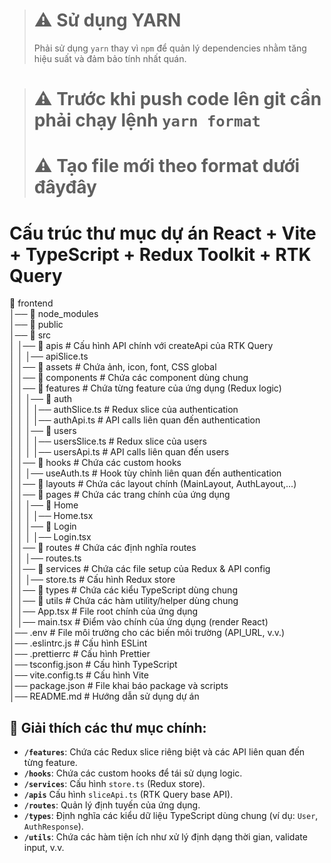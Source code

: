 > # ⚠ **Sử dụng YARN**
>
> Phải sử dụng `yarn` thay vì `npm` để quản lý dependencies nhằm tăng hiệu suất và đảm bảo tính nhất quán.

> # ⚠ **Trước khi push code lên git cần phải chạy lệnh `yarn format`**
>
> # ⚠ **Tạo file mới theo format dưới đâyđây**

# Cấu trúc thư mục dự án React + Vite + TypeScript + Redux Toolkit + RTK Query

📂 frontend  
│── 📂 node_modules  
│── 📂 public  
│── 📂 src  
│ │── 📂 apis # Cấu hình API chính với createApi của RTK Query  
│ │ │── apiSlice.ts  
│ │── 📂 assets # Chứa ảnh, icon, font, CSS global  
│ │── 📂 components # Chứa các component dùng chung  
│ │── 📂 features # Chứa từng feature của ứng dụng (Redux logic)  
│ │ │── 📂 auth  
│ │ │ │── authSlice.ts # Redux slice của authentication  
│ │ │ │── authApi.ts # API calls liên quan đến authentication  
│ │ │── 📂 users  
│ │ │ │── usersSlice.ts # Redux slice của users  
│ │ │ │── usersApi.ts # API calls liên quan đến users  
│ │── 📂 hooks # Chứa các custom hooks  
│ │ │── useAuth.ts # Hook tùy chỉnh liên quan đến authentication  
│ │── 📂 layouts # Chứa các layout chính (MainLayout, AuthLayout,...)  
│ │── 📂 pages # Chứa các trang chính của ứng dụng  
│ │ │── 📂 Home  
│ │ │ │── Home.tsx  
│ │ │── 📂 Login  
│ │ │ │── Login.tsx  
│ │── 📂 routes # Chứa các định nghĩa routes  
│ │ │── routes.ts  
│ │── 📂 services # Chứa các file setup của Redux & API config  
│ │ │── store.ts # Cấu hình Redux store  
│ │── 📂 types # Chứa các kiểu TypeScript dùng chung  
│ │── 📂 utils # Chứa các hàm utility/helper dùng chung  
│ │── App.tsx # File root chính của ứng dụng  
│ │── main.tsx # Điểm vào chính của ứng dụng (render React)  
│── .env # File môi trường cho các biến môi trường (API_URL, v.v.)  
│── .eslintrc.js # Cấu hình ESLint  
│── .prettierrc # Cấu hình Prettier  
│── tsconfig.json # Cấu hình TypeScript  
│── vite.config.ts # Cấu hình Vite  
│── package.json # File khai báo package và scripts  
│── README.md # Hướng dẫn sử dụng dự án

## 📌 Giải thích các thư mục chính:

- **`/features`**: Chứa các Redux slice riêng biệt và các API liên quan đến từng feature.
- **`/hooks`**: Chứa các custom hooks để tái sử dụng logic.
- **`/services`**: Cấu hình `store.ts` (Redux store).
- **`/apis`** Cấu hình `sliceApi.ts` (RTK Query base API).
- **`/routes`**: Quản lý định tuyến của ứng dụng.
- **`/types`**: Định nghĩa các kiểu dữ liệu TypeScript dùng chung (ví dụ: `User`, `AuthResponse`).
- **`/utils`**: Chứa các hàm tiện ích như xử lý định dạng thời gian, validate input, v.v.
